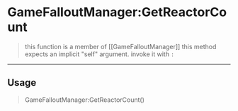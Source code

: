 # GameFalloutManager:GetReactorCount
> this function is a member of [[GameFalloutManager]]
> this method expects an implicit "self" argument. invoke it with `:`
-----
## Usage
> GameFalloutManager:GetReactorCount()
